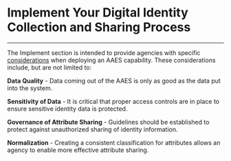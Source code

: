 # Implement Your Digital Identity Collection and Sharing Process
---------------------

The Implement section is intended to provide agencies with specific [considerations](../aaes-implement) when deploying an AAES capability. These considerations include, but are not limited to:

**Data Quality** - Data coming out of the AAES is only as good as the data put into the system.
<br>

**Sensitivity of Data** - It is critical that proper access controls are in place to ensure sensitive identity data is protected.
<br>

**Governance of Attribute Sharing** - Guidelines should be established to protect against unauthorized sharing of identity information.
<br>

**Normalization**  - Creating a consistent classification for attributes allows an agency to enable more effective attribute sharing.


